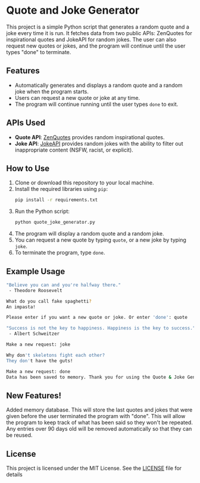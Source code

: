 # Quote and Joke Generator

This project is a simple Python script that generates a random quote and a joke every time it is run. It fetches data from two public APIs: ZenQuotes for inspirational quotes and JokeAPI for random jokes. The user can also request new quotes or jokes, and the program will continue until the user types "done" to terminate.

## Features

- Automatically generates and displays a random quote and a random joke when the program starts.
- Users can request a new quote or joke at any time.
- The program will continue running until the user types `done` to exit.

## APIs Used

- **Quote API**: [ZenQuotes](https://zenquotes.io/) provides random inspirational quotes.
- **Joke API**: [JokeAPI](https://jokeapi.dev/) provides random jokes with the ability to filter out inappropriate content (NSFW, racist, or explicit).

## How to Use

1. Clone or download this repository to your local machine.
2. Install the required libraries using `pip`:
    ```bash
    pip install -r requirements.txt
    ```
3. Run the Python script:
    ```bash
    python quote_joke_generator.py
    ```
4. The program will display a random quote and a random joke.
5. You can request a new quote by typing `quote`, or a new joke by typing `joke`.
6. To terminate the program, type `done`.

## Example Usage

```bash
"Believe you can and you're halfway there."
 - Theodore Roosevelt

What do you call fake spaghetti?
An impasta!

Please enter if you want a new quote or joke. Or enter 'done': quote

"Success is not the key to happiness. Happiness is the key to success."
 - Albert Schweitzer

Make a new request: joke

Why don't skeletons fight each other?
They don't have the guts!

Make a new request: done
Data has been saved to memory. Thank you for using the Quote & Joke Generator!
```
## New Features!
Added memory database. This will store the last quotes and jokes that were given before the user terminated the program with "done". This will allow the program
to keep track of what has been said so they won't be repeated. Any entries over 90 days old will be removed automatically so that they can be reused.


## License
This project is licensed under the MIT License. See the [LICENSE](https://github.com/timhernand08/Quote---Joke-Generator/blob/main/LICENSE) file for details

